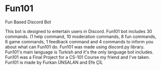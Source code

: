 # Fun101
Fun Based Discord Bot

This bot is designed to entertain users in Discord.
Fun101 bot includes 30 commands. 
(1 help command, 10 moderation commands, 8 fun commands, 6 game commands, 1 feedback command and 4 commands to inform you about what can Fun101 do.
Fun101 was made using discord.py library.
Fun101's main language is Turkish and it's the only language bot includes.
Fun101 was a Final Project for a CS-101 Course my friend and I've taken.
Fun101 is made by Furkan ÜNSALAN and Efe ÇİL
